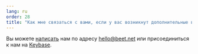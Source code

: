```yaml
---
lang: ru
order: 28
title: "Как мне связаться с вами, если у вас возникнут дополнительные вопросы?"
---
```


Вы можете [написать](mailto:hello@beet.net) нам по адресу [hello@beet.net](mailto:hello@beet.net) или присоединиться к нам на [Keybase](https://keybase.io/team/beet_network.public).
